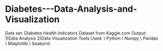 # Diabetes---Data-Analysis-and-Visualization
Data set: Diabetes Health Indicators Dataset from Kaggle.com Output: 1)Data Analysis               2)Data Visualization Tools Used: \\ Python \\ Numpy \\ Pandas \\ Matplotlib \\ Seaborn\\
